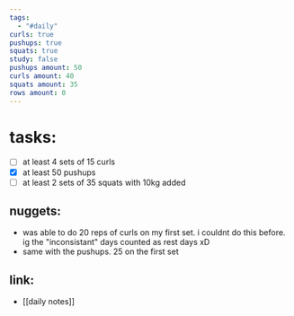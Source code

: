```yaml
---
tags:
  - "#daily"
curls: true
pushups: true
squats: true
study: false
pushups amount: 50
curls amount: 40
squats amount: 35
rows amount: 0
---
```

# tasks:
- [ ] at least 4 sets of 15 curls 
- [x] at least 50 pushups
- [ ] at least 2 sets of 35 squats with 10kg added
## nuggets:
- was able to do 20 reps of curls on my first set. i couldnt do this before. ig the "inconsistant" days counted as rest days xD
- same with the pushups. 25 on the first set
## link: 
- [[daily notes]] 